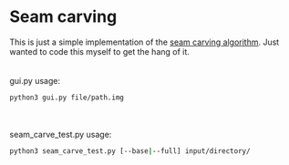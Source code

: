 # Seam carving
This is just a simple implementation of the [seam carving algorithm](https://en.wikipedia.org/wiki/Seam_carving). Just wanted to code this myself to get the hang of it.
<br><br><br>
gui.py usage:<br>
```bash
python3 gui.py file/path.img
```
<br><br>
seam_carve_test.py usage:<br>
```bash
python3 seam_carve_test.py [--base|--full] input/directory/
```

